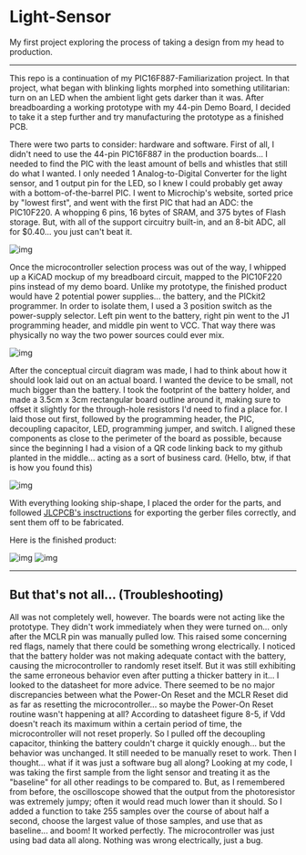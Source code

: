 # Light-Sensor
My first project exploring the process of taking a design from my head to production.

---

This repo is a continuation of my PIC16F887-Familiarization project. In that project, what began with blinking lights morphed into something utilitarian: turn on an LED when the ambient light gets darker than it was. After breadboarding a working prototype with my 44-pin Demo Board, I decided to take it a step further and try manufacturing the prototype as a finished PCB.

There were two parts to consider: hardware and software. First of all, I didn't need to use the 44-pin PIC16F887 in the production boards... I needed to find the PIC with the least amount of bells and whistles that still do what I wanted. I only needed 1 Analog-to-Digital Converter for the light sensor, and 1 output pin for the LED, so I knew I could probably get away with a bottom-of-the-barrel PIC. I went to Microchip's website, sorted price by "lowest first", and went with the first PIC that had an ADC: the PIC10F220. A whopping 6 pins, 16 bytes of SRAM, and 375 bytes of Flash storage. But, with all of the support circuitry built-in, and an 8-bit ADC, all for $0.40... you just can't beat it.

![img](https://i.imgur.com/OFr6U8P.png)

Once the microcontroller selection process was out of the way, I whipped up a KiCAD mockup of my breadboard circuit, mapped to the PIC10F220 pins instead of my demo board. Unlike my prototype, the finished product would have 2 potential power supplies... the battery, and the PICkit2 programmer. In order to isolate them, I used a 3 position switch as the power-supply selector. Left pin went to the battery, right pin went to the J1 programming header, and middle pin went to VCC. That way there was physically no way the two power sources could ever mix.

![img](https://i.imgur.com/aBgVcKx.png)

After the conceptual circuit diagram was made, I had to think about how it should look laid out on an actual board. I wanted the device to be small, not much bigger than the battery. I took the footprint of the battery holder, and made a 3.5cm x 3cm rectangular board outline around it, making sure to offset it slightly for the through-hole resistors I'd need to find a place for. I laid those out first, followed by the programming header, the PIC, decoupling capacitor, LED, programming jumper, and switch. I aligned these components as close to the perimeter of the board as possible, because since the beginning I had a vision of a QR code linking back to my github planted in the middle... acting as a sort of business card. (Hello, btw, if that is how you found this)

![img](https://i.imgur.com/Xi7u9FQ.png)

With everything looking ship-shape, I placed the order for the parts, and followed [JLCPCB's insctructions](https://support.jlcpcb.com/article/44-how-to-export-kicad-pcb-to-gerber-files) for exporting the gerber files correctly, and sent them off to be fabricated.

Here is the finished product:


![img](https://i.imgur.com/r8z0JZU.png)
![img](https://i.imgur.com/XpKLkg6.png)

---

## But that's not all... (Troubleshooting)

All was not completely well, however. The boards were not acting like the prototype. They didn't work immediately when they were turned on... only after the MCLR pin was manually pulled low. This raised some concerning red flags, namely that there could be something wrong electrically. I noticed that the battery holder was not making adequate contact with the battery, causing the microcontroller to randomly reset itself. But it was still exhibiting the same erroneous behavior even after putting a thicker battery in it... I looked to the datasheet for more advice. There seemed to be no major discrepancies between what the Power-On Reset and the MCLR Reset did as far as resetting the microcontroller... so maybe the Power-On Reset routine wasn't happening at all? According to datasheet figure 8-5, if Vdd doesn't reach its maximum within a certain period of time, the microcontroller will not reset properly. So I pulled off the decoupling capacitor, thinking the battery couldn't charge it quickly enough... but the behavior was unchanged. It still needed to be manually reset to work. Then I thought... what if it was just a software bug all along? Looking at my code, I was taking the first sample from the light sensor and treating it as the "baseline" for all other readings to be compared to. But, as I remembered from before, the oscilloscope showed that the output from the photoresistor was extremely jumpy; often it would read much lower than it should. So I added a function to take 255 samples over the course of about half a second, choose the largest value of those samples, and use that as baseline... and boom! It worked perfectly. The microcontroller was just using bad data all along. Nothing was wrong electrically, just a bug.